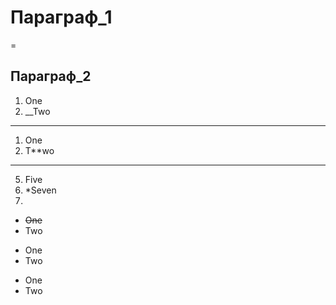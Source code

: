 # Параграф_1
=
## Пар**агра**ф_2
1. One
2. __Two
***
1. One
2. T**wo
***
5. Five
6. *Seven
7. 

* ~~One~~
* Two

- One
- Two

+ One
+ Two
